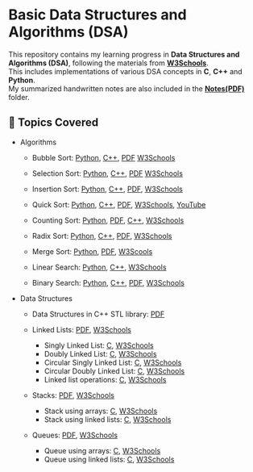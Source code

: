 # Basic Data Structures and Algorithms (DSA)

This repository contains my learning progress in **Data Structures and Algorithms (DSA)**, following the materials from [**W3Schools**](https://www.w3schools.com/dsa/index.php).  
This includes implementations of various DSA concepts in **C**, **C++** and **Python**.  
My summarized handwritten notes are also included in the [**Notes(PDF)**](/Notes(PDF)/) folder.


## 📌 Topics Covered

- Algorithms
  - Bubble Sort: [Python](/Python/bubble_sort.py), [C++](CPP/bubbleSort.cpp), [PDF](/Notes(PDF)/BubbleSort.pdf) [W3Schools](https://www.w3schools.com/dsa/dsa_algo_bubblesort.php)
  
  - Selection Sort: [Python](/Python/selection_sort.py), [C++](CPP/selectionSort.cpp), [PDF](/Notes(PDF)/SelectionSort.pdf) [W3Schools](https://www.w3schools.com/dsa/dsa_algo_selectionsort.php)
  
  - Insertion Sort: [Python](/Python/insertion_sort.py), [C++](/CPP/insertionSort.cpp), [PDF](/Notes(PDF)/InsertionSort.pdf), [W3Schools](https://www.w3schools.com/dsa/dsa_algo_insertionsort.php)
  
  - Quick Sort: [Python](/Python/bubble_sort.py), [C++](CPP/quickSort.cpp), [PDF](/Notes(PDF)/QuickSort.pdf), [W3Schools](https://www.w3schools.com/dsa/dsa_algo_quicksort.php), [YouTube](https://www.youtube.com/watch?v=WprjBK0p6rw)

  - Counting Sort: [Python](/Python/counting_sort.py), [PDF](/Notes(PDF)/CountingSort.pdf), [C++](/CPP/countingSort.cpp), [W3Schools](https://www.w3schools.com/dsa/dsa_algo_countingsort.php)
  
  - Radix Sort: [Python](/Python/radix_sort.py), [C++](/CPP/radixSort.cpp), [PDF](/Notes(PDF)/RadixSort.pdf), [W3Schools](https://www.w3schools.com/dsa/dsa_algo_radixsort.php)

  - Merge Sort: [Python](/Python/merge_sort.py), [PDF](/Notes(PDF)/MergeSort.pdf), [W3Scools](https://www.w3schools.com/dsa/dsa_algo_mergesort.php)

  - Linear Search: [Python](/Python/linear_search.py), [C++](/CPP/linearSearch.cpp), [W3Schools](https://www.w3schools.com/dsa/dsa_algo_linearsearch.php)

  - Binary Search: [Python](/Python/binary_search.py), [C++](/CPP/binarySearch.cpp), [PDF](/Notes(PDF)/BinarySearch.pdf), [W3Schools](https://www.w3schools.com/dsa/dsa_algo_binarysearch.php)

- Data Structures
  - Data Structures in C++ STL library: [PDF](/Notes(PDF)/STL.pdf)

  - Linked Lists: [PDF](/Notes(PDF)/LinkedLists.pdf), [W3Schools](https://www.w3schools.com/dsa/dsa_theory_linkedlists.php)
    - Singly Linked List: [C](/C/singlyLinkedList.c), [W3Schools](https://www.w3schools.com/dsa/dsa_data_linkedlists_types.php#:~:text=Singly%20Linked%20List%20Implementation)
    - Doubly Linked List: [C](/C/doublyLInkedList.c), [W3Schools](https://www.w3schools.com/dsa/dsa_data_linkedlists_types.php#:~:text=Doubly%20Linked%20List%20Implementation)
    - Circular Singly Linked List: [C](/C/circularSinglyLinkedList.c), [W3Schools](https://www.w3schools.com/dsa/dsa_data_linkedlists_types.php#:~:text=Circular%20Singly%20Linked%20List%20Implementation)
    - Circular Doubly Linked List: [C](/C/circularDoublyLinkedList.c), [W3Schools](https://www.w3schools.com/dsa/dsa_data_linkedlists_types.php#:~:text=Circular%20Doubly%20Linked%20List%20Implementation)
    - Linked list operations: [C](/C/linkedListOperations.c), [W3Schools](https://www.w3schools.com/dsa/dsa_algo_linkedlists_operations.php)

  - Stacks: [PDF](/Notes(PDF)/Stacks.pdf), [W3Schools](https://www.w3schools.com/dsa/dsa_data_stacks.php)
    - Stack using arrays: [C](/C/stackArray.c), [W3Schools](https://www.w3schools.com/dsa/dsa_data_stacks.php#:~:text=Stack%20Implementation%20using%20Arrays)
    - Stack using linked lists: [C](/C/stackLinkedList.c), [W3Schools](https://www.w3schools.com/dsa/dsa_data_stacks.php#:~:text=Stack%20Implementation%20using%20Linked%20Lists)

  - Queues: [PDF](/Notes(PDF)/Queue.pdf), [W3Schools](https://www.w3schools.com/dsa/dsa_data_queues.php)
    - Queue using arrays: [C](/C/queueArray.c), [W3Schools](https://www.w3schools.com/dsa/dsa_data_queues.php#:~:text=Queue%20Implementation%20using%20Arrays)
    - Queue using linked lists: [C](/C/queueLinkedList.c), [W3Schools](https://www.w3schools.com/dsa/dsa_data_queues.php#:~:text=Queue%20Implementation%20using%20Linked%20Lists)